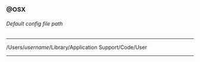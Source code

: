 ### @OSX

###### Default config file path

---

/Users/*username*/Library/Application Support/Code/User

---
